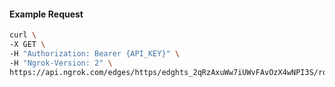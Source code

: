<!-- Code generated for API Clients. DO NOT EDIT. -->

#### Example Request

```bash
curl \
-X GET \
-H "Authorization: Bearer {API_KEY}" \
-H "Ngrok-Version: 2" \
https://api.ngrok.com/edges/https/edghts_2qRzAxuWw7iUWvFAvOzX4wNPI3S/routes/edghtsrt_2qRzAz81vJFSMEpzqubOEk6BJCu/user_agent_filter
```
